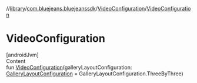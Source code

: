 //[library](../../../index.md)/[com.bluejeans.bluejeanssdk](../index.md)/[VideoConfiguration](index.md)/[VideoConfiguration](-video-configuration.md)



# VideoConfiguration  
[androidJvm]  
Content  
fun [VideoConfiguration](-video-configuration.md)(galleryLayoutConfiguration: [GalleryLayoutConfiguration](../-gallery-layout-configuration/index.md) = GalleryLayoutConfiguration.ThreeByThree)  



